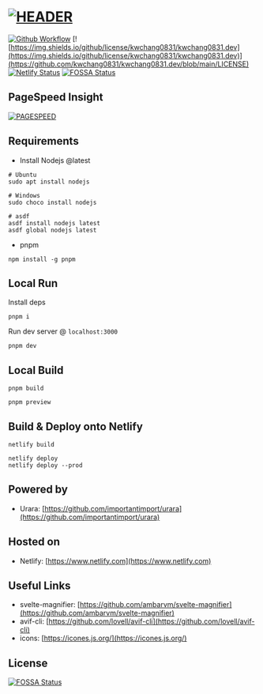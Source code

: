 # [<img style="float:middle" width="auto" alt="HEADER" src="https://raw.githubusercontent.com/gist/kwchang0831/f8a0fbde08b5cd6204438a90e222743e/raw/metrics.repository.intro.svg">](#)

[![Github Workflow](https://img.shields.io/github/workflow/status/kwchang0831/kwchang0831.dev/Metrics?style=plastic)](https://github.com/kwchang0831/kwchang0831.dev/actions/workflows/metrics.yml) [![https://img.shields.io/github/license/kwchang0831/kwchang0831.dev](https://img.shields.io/github/license/kwchang0831/kwchang0831.dev)](https://github.com/kwchang0831/kwchang0831.dev/blob/main/LICENSE) [![Netlify Status](https://api.netlify.com/api/v1/badges/afae98d7-2e01-49a8-ae4d-d4bac725d06e/deploy-status)](https://app.netlify.com/sites/kwchang0831-dev/deploys)
[![FOSSA Status](https://app.fossa.com/api/projects/git%2Bgithub.com%2Fkwchang0831%2Fkwchang0831.dev.svg?type=shield)](https://app.fossa.com/projects/git%2Bgithub.com%2Fkwchang0831%2Fkwchang0831.dev?ref=badge_shield)

## PageSpeed Insight

[<img style="float:middle" width="auto" alt="PAGESPEED" src="https://raw.githubusercontent.com/gist/kwchang0831/f8a0fbde08b5cd6204438a90e222743e/raw/metrics.pagespeed.svg">](#)

## Requirements

- Install Nodejs @latest

```shell
# Ubuntu
sudo apt install nodejs
```

```shell
# Windows
sudo choco install nodejs
```

```shell
# asdf
asdf install nodejs latest
asdf global nodejs latest
```

- pnpm

```shell
npm install -g pnpm
```

## Local Run

Install deps

```shell
pnpm i
```

Run dev server @ `localhost:3000`

```shell
pnpm dev
```

## Local Build

```shell
pnpm build
```

```shell
pnpm preview
```

## Build & Deploy onto Netlify

```shell
netlify build
```

```shell
netlify deploy
netlify deploy --prod
```

## Powered by

- Urara: [https://github.com/importantimport/urara](https://github.com/importantimport/urara)

## Hosted on

- Netlify: [https://www.netlify.com](https://www.netlify.com)

## Useful Links

- svelte-magnifier: [https://github.com/ambarvm/svelte-magnifier](https://github.com/ambarvm/svelte-magnifier)
- avif-cli: [https://github.com/lovell/avif-cli](https://github.com/lovell/avif-cli)
- icons: [https://icones.js.org/](https://icones.js.org/)


## License
[![FOSSA Status](https://app.fossa.com/api/projects/git%2Bgithub.com%2Fkwchang0831%2Fkwchang0831.dev.svg?type=large)](https://app.fossa.com/projects/git%2Bgithub.com%2Fkwchang0831%2Fkwchang0831.dev?ref=badge_large)